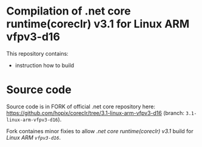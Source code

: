 Compilation of .net core runtime(coreclr) v3.1 for Linux ARM vfpv3-d16
========================================================================

This repository contains:
 + instruction how to build


Source code
===========

Source code is in FORK of official .net core repository here: https://github.com/hopix/coreclr/tree/3.1-linux-arm-vfpv3-d16 (branch: `3.1-linux-arm-vfpv3-d16`).

Fork containes minor fixies to allow *.net core runtime(coreclr) v3.1* build for *Linux ARM `vfpv3-d16`*.


